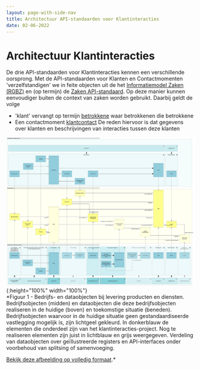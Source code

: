 ```yaml
---
layout: page-with-side-nav
title: Architectuur API-standaarden voor Klantinteracties
date: 02-06-2022
---
```

# Architectuur Klantinteracties
De drie API-standaarden voor Klantinteracties kennen een verschillende oorsprong. Met de API-standaarden voor Klanten en Contactmomenten 'verzelfstandigen' we in feite objecten uit de het [Informatiemodel Zaken (RGBZ)](https://www.gemmaonline.nl/index.php/RGBZ_2.0_in_ontwikkeling) en (op termijn) de [Zaken API-standaard](https://vng-realisatie.github.io/gemma-zaken/standaard/zaken/index). Op deze manier kunnen eenvoudiger buiten de context van zaken worden gebruikt. Daarbij geldt de volge
- 'klant' vervangt op termijn [betrokkene](https://www.gemmaonline.nl/index.php/Rgbz_2.0/doc/objecttype/betrokkene) waar betrokkenen die betrokkene
- Een contactmoment [klantcontact](https://www.gemmaonline.nl/index.php/Rgbz_2.0/doc/objecttype/klantcontact)
De reden hiervoor is dat gegevens over klanten en beschrijvingen van interacties tussen deze klanten

![Bedrijfs- en dataobjecten bij levering producten en diensten](./assets/objecten-bij-levering-producten-en-diensten.svg){:height="100%" width="100%"}<br>
*Figuur 1 - Bedrijfs- en dataobjecten bij levering producten en diensten. Bedrijfsobjecten (midden) en dataobjecten die deze bedrijfsobjecten realiseren in de huidige (boven) en toekomstige situatie (beneden). Bedrijfsobjecten waarvoor in de huidige situatie geen gestandaardiseerde vastlegging mogelijk is, zijn lichtgeel gekleurd. In donkerblauw de elementen die onderdeel zijn van het klantinteracties-project. Nog te realiseren elementen zijn juist in lichtblauw en grijs weergegeven. Verdeling van dataobjecten over geïllustreerde registers en API-interfaces onder voorbehoud van splitsing of samenvoeging.

[Bekijk deze afbeelding op volledig formaat](./assets/objecten-bij-levering-producten-en-diensten.png).*
